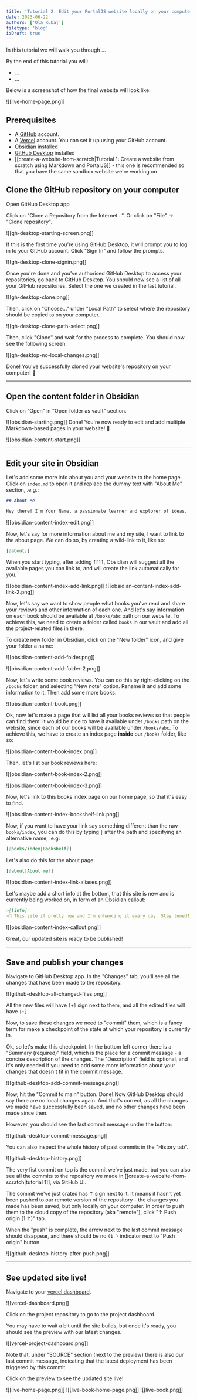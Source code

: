 ```yaml
---
title: 'Tutorial 2: Edit your PortalJS website locally on your computer'
date: 2023-06-22
authors: ['Ola Rubaj']
filetype: 'blog'
isDraft: true
---
```


In this tutorial we will walk you through ...

By the end of this tutorial you will:

- ...
- ...

Below is a screenshot of how the final website will look like:

![[live-home-page.png]]

## Prerequisites

- A [GitHub](https://github.com/) account.
- A [Vercel](https://vercel.com/) account. You can set it up using your GitHub account.
- [Obsidian](https://obsidian.md/) installed
- [GitHub Desktop](https://desktop.github.com/) installed
- [[create-a-website-from-scratch|Tutorial 1: Create a website from scratch using Markdown and PortalJS]] - this one is recommended so that you have the same sandbox website we're working on

## Clone the GitHub repository on your computer

Open GitHub Desktop app

Click on "Clone a Repository from the Internet...".
Or click on "File" -> "Clone repository".

![[gh-desktop-starting-screen.png]]

If this is the first time you're using GitHub Desktop, it will prompt you to log in to your GitHub account. Click "Sign In" and follow the prompts.

![[gh-desktop-clone-signin.png]]

Once you're done and you've authorised GitHub Desktop to access your repositories, go back to GitHub Desktop. You should now see a list of all your GitHub repositories. Select the one we created in the last tutorial.

![[gh-desktop-clone.png]]

Then, click on "Choose..." under "Local Path" to select where the repository should be copied to on your computer.

![[gh-desktop-clone-path-select.png]]

Then, click "Clone" and wait for the process to complete. You should now see the following screen:

![[gh-desktop-no-local-changes.png]]

Done! You've successfully cloned your website's repository on your computer! 🎉



---

## Open the content folder in Obsidian

Click on "Open" in "Open folder as vault" section.

![[obsidian-starting.png]]
Done! You're now ready to edit and add multiple Markdown-based pages in your website! 🎉

![[obsidian-content-start.png]]

---

## Edit your site in Obsidian

Let's add some more info about you and your website to the home page.
Click on `index.md` to open it and replace the dummy text with "About Me" section, .e.g.:

```md
## About Me

Hey there! I'm Your Name, a passionate learner and explorer of ideas.
```

![[obsidian-content-index-edit.png]]

Now, let's say for more information about me and my site, I want to link to the about page. We can do so, by creating a wiki-link to it, like so:

```md
[[about]]
```

When you start typing, after adding `[[]]`, Obsidian will suggest all the available pages you can link to, and will create the link automatically for you.

![[obsidian-content-index-add-link.png]]
![[obsidian-content-index-add-link-2.png]]

Now, let's say we want to show people what books you've read and share your reviews and other information of each one. And let's say information on each book should be available at `/books/abc` path on our website. To achieve this, we need to create a folder called `books` in our vault and add all the project-related files in there.

To create new folder in Obsidian, click on the "New folder" icon, and give your folder a name:

![[obsidian-content-add-folder.png]]

![[obsidian-content-add-folder-2.png]]

Now, let's write some book reviews. You can do this by right-clicking on the `/books` folder, and selecting "New note" option. Rename it and add some information to it. Then add some more books.

![[obsidian-content-book.png]]

Ok, now let's make a page that will list all your books reviews so that people can find them! It would be nice to have it available under `/books` path on the website, since each of our books will be available under `/books/abc`. To achieve this, we have to create an index page **inside** our `/books` folder, like so:

![[obsidian-content-book-index.png]]

Then, let's list our book reviews here:

![[obsidian-content-book-index-2.png]]

![[obsidian-content-book-index-3.png]]

Now, let's link to this books index page on our home page, so that it's easy to find.

![[obsidian-content-index-bookshelf-link.png]]

Now, if you want to have your link say something different than the raw `books/index`, you can do this by typing `|` after the path and specifying an alternative name, .e.g:

```md
[[books/index|Bookshelf]]
```

Let's also do this for the about page:

```md
[[about|About me]]
```

![[obsidian-content-index-link-aliases.png]]

Let's maybe add a short info at the bottom, that this site is new and is currently being worked on, in form of an Obsidian callout:

```md
>[!info]
>🚧 This site it pretty new and I'm enhancing it every day. Stay tuned!
```

![[obsidian-content-index-callout.png]]

Great, our updated site is ready to be published!

---

## Save and publish your changes

Navigate to GitHub Desktop app. In the "Changes" tab, you'll see all the changes that have been made to the repository.

![[github-desktop-all-changed-files.png]]

All the new files will have `[+]` sign next to them, and all the edited files will have `[•]`.

Now, to save these changes we need to "commit" them, which is a fancy term for make a checkpoint of the state at which your repository is currently in.

Ok, so let's make this checkpoint. In the bottom left corner there is a "Summary (required)" field, which is the place for a commit message - a concise description of the changes. The "Description" field is optional, and it's only needed if you need to add some more information about your changes that doesn't fit in the commit message.

![[github-desktop-add-commit-message.png]]

Now, hit the "Commit to main" button. Done! Now GitHub Desktop should say there are no local changes again. And that's correct, as all the changes we made have successfully been saved, and no other changes have been made since then.

However, you should see the last commit message under the button:

![[github-desktop-commit-message.png]]

You can also inspect the whole history of past commits in the "History tab".

![[github-desktop-history.png]]

The very fist commit on top is the commit we've just made, but you can also see all the commits to the repository we made in [[create-a-website-from-scratch|tutorial 1]], via GitHub UI.

The commit we've just crated has ↑ sign next to it. It means it hasn't yet been pushed to our remote version of the repository - the changes you made has been saved, but only locally on your computer. In order to push them to the cloud copy of the repository (aka "remote"), click "↑ Push origin (1 ↑)" tab.

When the "push" is complete, the arrow next to the last commit message should disappear, and there should be no `(1 )` indicator next to "Push origin" button.

![[github-desktop-history-after-push.png]]

---

## See updated site live!

Navigate to your [vercel dashboard](https://vercel.com/dashboard).

![[vercel-dashboard.png]]

Click on the project repository to go to the project dashboard.

You may have to wait a bit until the site builds, but once it's ready, you should see the preview with our latest changes.

![[vercel-project-dashboard.png]]

Note that, under "SOURCE" section (next to the preview) there is also our last commit message, indicating that the latest deployment has been triggered by this commit.

Click on the preview to see the updated site live!

![[live-home-page.png]]
![[live-book-home-page.png]]
![[live-book.png]]